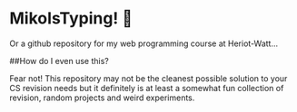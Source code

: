 # MikoIsTyping! 🍤

Or a github repository for my web programming course at Heriot-Watt...

##How do I even use this?

Fear not! This repository may not be the cleanest possible solution to your CS revision needs but it definitely is at least a somewhat fun collection of revision, random projects and weird experiments.

